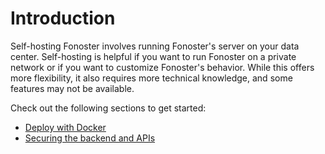 # Introduction

Self-hosting Fonoster involves running Fonoster's server on your data center. Self-hosting is helpful if you want to run Fonoster on a private network or if you want to customize Fonoster's behavior. While this offers more flexibility, it also requires more technical knowledge, and some features may not be available.

Check out the following sections to get started:

- [Deploy with Docker](./deploy-with-docker.md)
- [Securing the backend and APIs](./securing-the-api.md)